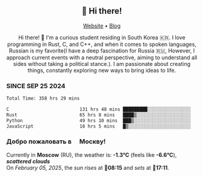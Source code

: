 <h2 align="center">👋 Hi there!</h2>
<p align="center">
  <a href="https://urdekcah.ru">Website</a> •
  <a href="https://urdekcah.blog">Blog</a>
</p>

<p align="center">
  Hi there! 👋 I'm a curious student residing in South Korea 🇰🇷. I love programming in Rust, C, and C++, and when it comes to spoken languages, Russian is my favorite(I have a deep fascination for Russia 🇷🇺, However, I approach current events with a neutral perspective, aiming to understand all sides without taking a political stance.). I am passionate about creating things, constantly exploring new ways to bring ideas to life.
</p>

### SINCE SEP 25 2024
<!--START_SECTION:waka-->
<!--LAST_WAKA_UPDATE:2025-02-04 18:28:13-->
```txt
Total Time: 358 hrs 29 mins

C                          131 hrs 48 mins █████████░░░░░░░░░░░░░░░░   35.82 %
Rust                       65 hrs 8 mins   ████▒░░░░░░░░░░░░░░░░░░░░   17.70 %
Python                     49 hrs 10 mins  ███▒░░░░░░░░░░░░░░░░░░░░░   13.36 %
JavaScript                 18 hrs 5 mins   █▒░░░░░░░░░░░░░░░░░░░░░░░   04.92 %
```
<!--END_SECTION:waka-->

<h3>Добро пожаловать в <img src="https://cdn-icons-png.flaticon.com/512/197/197408.png" width="13"/> Москву!</h3>

<!--START_SECTION:weather:moscow-->
<!--LAST_WEATHER_UPDATE:2025-02-05 06:28:40-->
Currently in **Moscow** (RU), the weather is: **-1.3°C** (feels like **-6.6°C**), ***scattered clouds***<br/>
On *February 05, 2025*, the *sun rises* at 🌅**08:15** and *sets* at 🌇**17:11**.
<!--END_SECTION:weather-->
